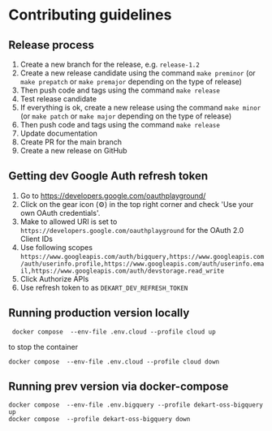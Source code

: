 # Contributing guidelines

## Release process

1. Create a new branch for the release, e.g. `release-1.2`
2. Create a new release candidate using the command `make preminor` (or `make prepatch` or `make premajor` depending on the type of release)
3. Then push code and tags using the command `make release`
4. Test release candidate
5. If everything is ok, create a new release using the command `make minor` (or `make patch` or `make major` depending on the type of release)
6. Then push code and tags using the command `make release`
7. Update documentation
8. Create PR for the main branch
9. Create a new release on GitHub

## Getting dev Google Auth refresh token

1. Go to https://developers.google.com/oauthplayground/
2. Click on the gear icon (⚙️) in the top right corner and check 'Use your own OAuth credentials'.
4. Make to allowed URI is set to `https://developers.google.com/oauthplayground` for the OAuth 2.0 Client IDs
3. Use following scopes `https://www.googleapis.com/auth/bigquery,https://www.googleapis.com/auth/userinfo.profile,https://www.googleapis.com/auth/userinfo.email,https://www.googleapis.com/auth/devstorage.read_write`
3. Click Authorize APIs
4. Use refresh token to as `DEKART_DEV_REFRESH_TOKEN`

## Running production version locally

```
 docker compose  --env-file .env.cloud --profile cloud up
 ```

to stop the container

```
docker compose  --env-file .env.cloud --profile cloud down
```

## Running prev version via docker-compose

```
docker compose  --env-file .env.bigquery --profile dekart-oss-bigquery up
docker compose  --profile dekart-oss-bigquery down
```
